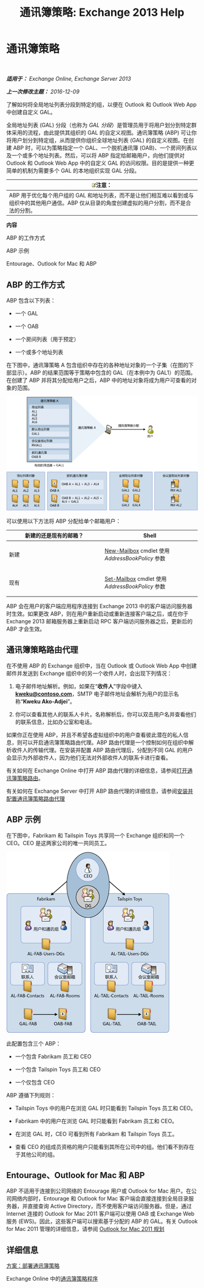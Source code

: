 ﻿---
title: '通讯簿策略: Exchange 2013 Help'
TOCTitle: 通讯簿策略
ms:assetid: d0a916a1-e3ed-49ae-b116-a559be0dcce6
ms:mtpsurl: https://technet.microsoft.com/zh-cn/library/Hh529948(v=EXCHG.150)
ms:contentKeyID: 50491597
ms.date: 01/11/2018
mtps_version: v=EXCHG.150
ms.translationtype: HT
---

# 通讯簿策略

 

_**适用于：** Exchange Online, Exchange Server 2013_

_**上一次修改主题：** 2016-12-09_

了解如何将全局地址列表分段到特定的组，以便在 Outlook 和 Outlook Web App 中创建自定义 GAL。

全局地址列表 (GAL) 分段（也称为 *GAL 分段*）是管理员用于将用户划分到特定群体采用的流程，由此提供其组织的 GAL 的自定义视图。通讯簿策略 (ABP) 可让你将用户划分到特定组，从而提供你组织全球地址列表 (GAL) 的自定义视图。在创建 ABP 时，可以为策略指定一个 GAL、一个脱机通讯簿 (OAB)、一个房间列表以及一个或多个地址列表。然后，可以将 ABP 指定给邮箱用户，向他们提供对 Outlook 和 Outlook Web App 中的自定义 GAL 的访问权限。目的是提供一种更简单的机制为需要多个 GAL 的本地组织实现 GAL 分段。

<table>
<thead>
<tr class="header">
<th><img src="images/Bb124558.note(EXCHG.150).gif" title="注意" alt="注意" />注意：</th>
</tr>
</thead>
<tbody>
<tr class="odd">
<td>ABP 用于优化每个用户组的 GAL 和地址列表，而不是让他们相互难以看到或与组织中的其他用户通信。ABP 仅从目录的角度创建虚拟的用户分割，而不是合法的分割。</td>
</tr>
</tbody>
</table>


**内容**

ABP 的工作方式

ABP 示例

Entourage、Outlook for Mac 和 ABP

## ABP 的工作方式

ABP 包含以下列表：

  - 一个 GAL

  - 一个 OAB

  - 一个房间列表（用于预定）

  - 一个或多个地址列表

在下图中，通讯簿策略 A 包含组织中存在的各种地址对象的一个子集（在图的下部显示）。ABP 的结果范围等于策略中包含的 GAL（在本例中为 GAL1）的范围。在创建了 ABP 并将其分配给用户之后，ABP 中的地址对象将成为用户可查看的对象的范围。

![通讯簿策略概述](images/Hh529948.68084064-7319-431b-be3b-0cce761258b1(EXCHG.150).gif "通讯簿策略概述")

可以使用以下方法将 ABP 分配给单个邮箱用户：


<table>
<colgroup>
<col style="width: 50%" />
<col style="width: 50%" />
</colgroup>
<thead>
<tr class="header">
<th>新建的还是现有的邮箱？</th>
<th>Shell</th>
</tr>
</thead>
<tbody>
<tr class="odd">
<td><p>新建</p></td>
<td><p><a href="https://technet.microsoft.com/zh-cn/library/aa997663(v=exchg.150)">New-Mailbox</a> cmdlet 使用 <em>AddressBookPolicy</em> 参数</p></td>
</tr>
<tr class="even">
<td><p>现有</p></td>
<td><p><a href="https://technet.microsoft.com/zh-cn/library/bb123981(v=exchg.150)">Set-Mailbox</a> cmdlet 使用 <em>AddressBookPolicy</em> 参数</p>
<p></p></td>
</tr>
</tbody>
</table>


ABP 会在用户的客户端应用程序连接到 Exchange 2013 中的客户端访问服务器时生效。如果更改 ABP，则在用户重新启动或重新连接客户端之后，或在你于 Exchange 2013 邮箱服务器上重新启动 RPC 客户端访问服务器之后，更新后的 ABP 才会生效。

## 通讯簿策略路由代理

在不使用 ABP 的 Exchange 组织中，当在 Outlook 或 Outlook Web App 中创建邮件并发送到 Exchange 组织中的另一个收件人时，会出现下列情况：

1.  电子邮件地址解析。例如，如果在“**收件人**”字段中键入 **kweku@contoso.com**，SMTP 电子邮件地址会解析为用户的显示名称“**Kweku Ako-Adjei**”。

2.  你可以查看其他人的联系人卡片。名称解析后，你可以双击用户名并查看他们的联系信息，比如办公室和电话。

如果你正在使用 ABP，并且不希望各虚拟组织中的用户查看彼此潜在的私人信息，则可以开启通讯簿策略路由代理。ABP 路由代理是一个控制如何在组织中解析收件人的传输代理。在安装并配置 ABP 路由代理后，分配到不同 GAL 的用户会显示为外部收件人，因为他们无法对外部收件人的联系卡进行查看。

有关如何在 Exchange Online 中打开 ABP 路由代理的详细信息，请参阅[打开通讯簿策略路由](https://technet.microsoft.com/zh-cn/library/jj891095\(v=exchg.150\))。

有关如何在 Exchange Server 中打开 ABP 路由代理的详细信息，请参阅[安装并配置通讯簿策略路由代理](install-and-configure-the-address-book-policy-routing-agent-exchange-2013-help.md)

## ABP 示例

在下图中，Fabrikam 和 Tailspin Toys 共享同一个 Exchange 组织和同一个 CEO。CEO 是这两家公司的唯一共同员工。

![两个公司一个 CEO](images/Hh529948.c87a5654-d456-4688-acb2-0be15ba1cda6(EXCHG.150).gif "两个公司一个 CEO")

此配置包含三个 ABP：

  - 一个包含 Fabrikam 员工和 CEO

  - 一个包含 Tailspin Toys 员工和 CEO

  - 一个仅包含 CEO

ABP 遵循下列规则：

  - Tailspin Toys 中的用户在浏览 GAL 时只能看到 Tailspin Toys 员工和 CEO。

  - Fabrikam 中的用户在浏览 GAL 时只能看到 Fabrikam 员工和 CEO。

  - 在浏览 GAL 时，CEO 可看到所有 Fabrikam 和 Tailspin Toys 员工。

  - 查看 CEO 的组成员资格的用户只能看到其所在公司中的组。他们看不到存在于其他公司的组。

## Entourage、Outlook for Mac 和 ABP

ABP 不适用于连接到公司网络的 Entourage 用户或 Outlook for Mac 用户。在公司网络内部时，Entourage 和 Outlook for Mac 客户端会直接连接到全局目录服务器，并直接查询 Active Directory，而不使用客户端访问服务器。但是，通过 Internet 连接的 Outlook for Mac 2011 客户端可以使用 OAB 或 Exchange Web 服务 (EWS)。因此，这些客户端可以搜索基于分配的 ABP 的 GAL。有关 Outlook for Mac 2011 管理的详细信息，请参阅 [Outlook for Mac 2011 规划](https://go.microsoft.com/fwlink/p/?linkid=231878)

## 详细信息

[方案：部署通讯簿策略](scenario-deploying-address-book-policies-exchange-2013-help.md)

Exchange Online 中的[通讯簿策略程序](https://technet.microsoft.com/zh-cn/library/jj891096\(v=exchg.150\))

